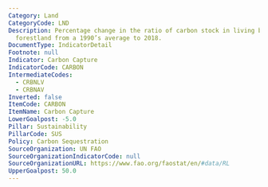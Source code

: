 ```yaml
---
Category: Land
CategoryCode: LND
Description: Percentage change in the ratio of carbon stock in living biomass over
  forestland from a 1990’s average to 2018.
DocumentType: IndicatorDetail
Footnote: null
Indicator: Carbon Capture
IndicatorCode: CARBON
IntermediateCodes:
  - CRBNLV
  - CRBNAV
Inverted: false
ItemCode: CARBON
ItemName: Carbon Capture
LowerGoalpost: -5.0
Pillar: Sustainability
PillarCode: SUS
Policy: Carbon Sequestration
SourceOrganization: UN FAO
SourceOrganizationIndicatorCode: null
SourceOrganizationURL: https://www.fao.org/faostat/en/#data/RL
UpperGoalpost: 50.0
---
```


